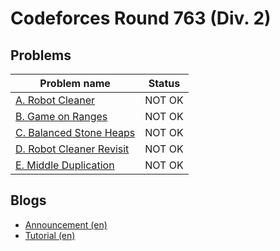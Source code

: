 # Codeforces Round 763 (Div. 2)

## Problems

|Problem name|Status|
|------------|---------|
| [A. Robot Cleaner](problems/A._Robot_Cleaner.md)|NOT OK|
| [B. Game on Ranges](problems/B._Game_on_Ranges.md)|NOT OK|
| [C. Balanced Stone Heaps](problems/C._Balanced_Stone_Heaps.md)|NOT OK|
| [D. Robot Cleaner Revisit](problems/D._Robot_Cleaner_Revisit.md)|NOT OK|
| [E. Middle Duplication](problems/E._Middle_Duplication.md)|NOT OK|
## Blogs

- [Announcement (en)](blogs/Announcement_(en).md)
- [Tutorial (en)](blogs/Tutorial_(en).md)
